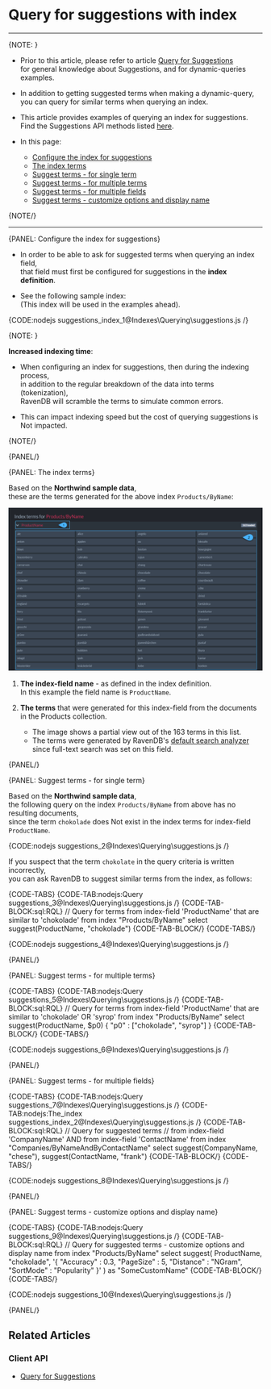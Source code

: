 # Query for suggestions with index

---

{NOTE: }

* Prior to this article, please refer to article [Query for Suggestions](../../client-api/session/querying/how-to-work-with-suggestions)  
  for general knowledge about Suggestions, and for dynamic-queries examples.

* In addition to getting suggested terms when making a dynamic-query,  
  you can query for similar terms when querying an index.

* This article provides examples of querying an index for suggestions.  
  Find the Suggestions API methods listed [here](../../client-api/session/querying/how-to-work-with-suggestions#syntax).

* In this page:

    * [Configure the index for suggestions](../../indexes/querying/suggestions#configure-the-index-for-suggestions)
    * [The index terms](../../indexes/querying/suggestions#the-index-terms)
    * [Suggest terms - for single term](../../indexes/querying/suggestions#suggest-terms---for-single-term)
    * [Suggest terms - for multiple terms](../..//indexes/querying/suggestions#suggest-terms---for-multiple-terms)
    * [Suggest terms - for multiple fields](../..//indexes/querying/suggestions#suggest-terms---for-multiple-fields)
    * [Suggest terms - customize options and display name](../..//indexes/querying/suggestions#suggest-terms---customize-options-and-display-name)

{NOTE/}

---

{PANEL: Configure the index for suggestions}

* In order to be able to ask for suggested terms when querying an index field,  
  that field must first be configured for suggestions in the __index definition__.

* See the following sample index:  
  (This index will be used in the examples ahead).

{CODE:nodejs suggestions_index_1@Indexes\Querying\suggestions.js /}

{NOTE: }

__Increased indexing time__:

* When configuring an index for suggestions, then during the indexing process,  
  in addition to the regular breakdown of the data into terms (tokenization),  
  RavenDB will scramble the terms to simulate common errors.

* This can impact indexing speed but the cost of querying suggestions is Not impacted.

{NOTE/}

{PANEL/}

{PANEL: The index terms}

Based on the __Northwind sample data__,  
these are the terms generated for the above index `Products/ByName`:

![Figure 1. Index terms](images/index-terms.png "Terms generated for index Products/ByName")

1. __The index-field name__ - as defined in the index definition.   
   In this example the field name is `ProductName`.

2. __The terms__ that were generated for this index-field from the documents in the Products collection.
    * The image shows a partial view out of the 163 terms in this list.
    * The terms were generated by RavenDB's [default search analyzer](../../indexes/using-analyzers#ravendb) since full-text search was set on this field.

{PANEL/}

{PANEL: Suggest terms - for single term}

Based on the __Northwind sample data__,  
the following query on the index `Products/ByName` from above has no resulting documents,  
since the term `chokolade` does Not exist in the index terms for index-field `ProductName`.

{CODE:nodejs suggestions_2@Indexes\Querying\suggestions.js /}

If you suspect that the term `chokolate` in the query criteria is written incorrectly,  
you can ask RavenDB to suggest similar terms from the index, as follows:

{CODE-TABS}
{CODE-TAB:nodejs:Query suggestions_3@Indexes\Querying\suggestions.js /}
{CODE-TAB-BLOCK:sql:RQL}
// Query for terms from index-field 'ProductName' that are similar to 'chokolade'
from index "Products/ByName"
select suggest(ProductName, "chokolade")
{CODE-TAB-BLOCK/}
{CODE-TABS/}

{CODE:nodejs suggestions_4@Indexes\Querying\suggestions.js /}

{PANEL/}

{PANEL: Suggest terms - for multiple terms}

{CODE-TABS}
{CODE-TAB:nodejs:Query suggestions_5@Indexes\Querying\suggestions.js /}
{CODE-TAB-BLOCK:sql:RQL}
// Query for terms from index-field 'ProductName' that are similar to 'chokolade' OR 'syrop'
from index "Products/ByName" select suggest(ProductName, $p0)
{ "p0" : ["chokolade", "syrop"] }
{CODE-TAB-BLOCK/}
{CODE-TABS/}

{CODE:nodejs suggestions_6@Indexes\Querying\suggestions.js /}

{PANEL/}

{PANEL: Suggest terms - for multiple fields}

{CODE-TABS}
{CODE-TAB:nodejs:Query suggestions_7@Indexes\Querying\suggestions.js /}
{CODE-TAB:nodejs:The_index suggestions_index_2@Indexes\Querying\suggestions.js /}
{CODE-TAB-BLOCK:sql:RQL}
// Query for suggested terms
// from index-field 'CompanyName' AND from index-field 'ContactName'
from index "Companies/ByNameAndByContactName"
select suggest(CompanyName, "chese"), suggest(ContactName, "frank")
{CODE-TAB-BLOCK/}
{CODE-TABS/}

{CODE:nodejs suggestions_8@Indexes\Querying\suggestions.js /}

{PANEL/}

{PANEL: Suggest terms - customize options and display name}

{CODE-TABS}
{CODE-TAB:nodejs:Query suggestions_9@Indexes\Querying\suggestions.js /}
{CODE-TAB-BLOCK:sql:RQL}
// Query for suggested terms - customize options and display name
from index "Products/ByName"
select suggest(
    ProductName,
    "chokolade",
    '{ "Accuracy" : 0.3, "PageSize" : 5, "Distance" : "NGram", "SortMode" : "Popularity" }'
) as "SomeCustomName"
{CODE-TAB-BLOCK/}
{CODE-TABS/}

{CODE:nodejs suggestions_10@Indexes\Querying\suggestions.js /}

{PANEL/}

## Related Articles

### Client API

- [Query for Suggestions](../../client-api/session/querying/how-to-work-with-suggestions)
